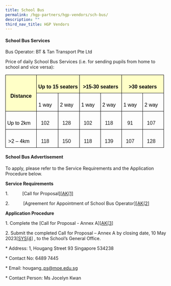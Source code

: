 ```yaml
---
title: School Bus
permalink: /hgp-partners/hgp-vendors/sch-bus/
description: ""
third_nav_title: HGP Vendors
---
```

#### School Bus Services

Bus Operator: BT &amp; Tan Transport Pte Ltd

Price of daily School Bus Services (i.e. for sending pupils from home to school and vice versa):

<style type="text/css">
.tg  {border-collapse:collapse;border-spacing:0;}
.tg td{border-color:black;border-style:solid;border-width:1px;font-family:Arial, sans-serif;font-size:14px;
  overflow:hidden;padding:10px 5px;word-break:normal;}
.tg th{border-color:black;border-style:solid;border-width:1px;font-family:Arial, sans-serif;font-size:14px;
  font-weight:normal;overflow:hidden;padding:10px 5px;word-break:normal;}
.tg .tg-69a3{font-family:Arial, Helvetica, sans-serif !important;font-size:16px;text-align:center;vertical-align:top}
.tg .tg-4q1r{background-color:#ffffc7;font-family:Arial, Helvetica, sans-serif !important;font-size:16px;font-weight:bold;
  text-align:center;vertical-align:middle}
.tg .tg-wjxb{background-color:#ffffc7;font-family:Arial, Helvetica, sans-serif !important;font-size:16px;font-weight:bold;
  text-align:center;vertical-align:top}
.tg .tg-a9q3{font-family:Arial, Helvetica, sans-serif !important;font-size:16px;text-align:center;vertical-align:middle}
</style>
<table class="tg">
<thead>
  <tr>
    <th rowspan="2" class="tg-4q1r">   <br><span style="color:black">Distance</span></th>
    <th colspan="2" class="tg-wjxb">   <br><span style="color:black">Up to 15 seaters</span>   </th>
    <th colspan="2" class="tg-wjxb">   <br><span style="color:black">&gt;15-30 seaters</span>   </th>
    <th colspan="2" class="tg-wjxb">   <br><span style="color:black">&gt;30 seaters</span>   </th>
  </tr>
  <tr>
    <th class="tg-69a3">&nbsp;&nbsp;&nbsp;<br><span style="color:black">1 way</span>&nbsp;&nbsp;&nbsp;</th>
    <th class="tg-69a3">&nbsp;&nbsp;&nbsp;<br><span style="color:black">2 way</span>&nbsp;&nbsp;&nbsp;</th>
    <th class="tg-69a3">&nbsp;&nbsp;&nbsp;<br><span style="color:black">1 way</span>&nbsp;&nbsp;&nbsp;</th>
    <th class="tg-69a3">&nbsp;&nbsp;&nbsp;<br><span style="color:black">2 way</span>&nbsp;&nbsp;&nbsp;</th>
    <th class="tg-69a3">&nbsp;&nbsp;&nbsp;<br><span style="color:black">1 way</span>&nbsp;&nbsp;&nbsp;</th>
    <th class="tg-69a3">&nbsp;&nbsp;&nbsp;<br><span style="color:black">2 way</span>&nbsp;&nbsp;&nbsp;</th>
  </tr>
</thead>
<tbody>
  <tr>
    <td class="tg-69a3">&nbsp;&nbsp;&nbsp;<br><span style="color:black">Up to 2km</span>&nbsp;&nbsp;&nbsp;</td>
    <td class="tg-a9q3">&nbsp;&nbsp;&nbsp;<br>102&nbsp;&nbsp;&nbsp;</td>
    <td class="tg-a9q3">&nbsp;&nbsp;&nbsp;<br>128&nbsp;&nbsp;&nbsp;</td>
    <td class="tg-a9q3">&nbsp;&nbsp;&nbsp;<br>102&nbsp;&nbsp;&nbsp;</td>
    <td class="tg-a9q3">&nbsp;&nbsp;&nbsp;<br>118&nbsp;&nbsp;&nbsp;</td>
    <td class="tg-a9q3">&nbsp;&nbsp;&nbsp;<br>91&nbsp;&nbsp;&nbsp;</td>
    <td class="tg-a9q3">&nbsp;&nbsp;&nbsp;<br><span style="color:black"> </span>107&nbsp;&nbsp;&nbsp;</td>
  </tr>
  <tr>
    <td class="tg-69a3">&nbsp;&nbsp;&nbsp;<br><span style="color:black">&gt;2 – 4km</span>&nbsp;&nbsp;&nbsp;</td>
    <td class="tg-a9q3">&nbsp;&nbsp;&nbsp;<br><span style="color:black"> </span>118&nbsp;&nbsp;&nbsp;</td>
    <td class="tg-a9q3">&nbsp;&nbsp;&nbsp;<br>150&nbsp;&nbsp;&nbsp;</td>
    <td class="tg-a9q3">&nbsp;&nbsp;&nbsp;<br><span style="color:black"> </span>118&nbsp;&nbsp;&nbsp;</td>
    <td class="tg-a9q3">&nbsp;&nbsp;&nbsp;<br>139&nbsp;&nbsp;&nbsp;</td>
    <td class="tg-a9q3">&nbsp;&nbsp;&nbsp;<br><span style="color:black"> </span>107&nbsp;&nbsp;&nbsp;</td>
    <td class="tg-a9q3">&nbsp;&nbsp;&nbsp;<br>128&nbsp;&nbsp;&nbsp;</td>
  </tr>
</tbody>
</table>




#### School Bus Advertisement

To apply, please refer to the Service Requirements and the Application Procedure below.

**Service Requirements**

1.&nbsp;&nbsp;&nbsp;&nbsp;&nbsp;&nbsp;&nbsp;&nbsp;&nbsp;&nbsp; \[Call for Proposal\][\[AK(1\]](#_msocom_1)&nbsp;

2.&nbsp;&nbsp;&nbsp;&nbsp;&nbsp;&nbsp;&nbsp;&nbsp;&nbsp;&nbsp; \[Agreement for Appointment of School Bus Operator\][\[AK(2\]](#_msocom_2)&nbsp;

**Application Procedure**

1\. Complete the \[Call for Proposal - Annex A\][\[AK(3\]](#_msocom_3)&nbsp;

2\. Submit the completed Call for Proposal – Annex A by closing date, 10 May 2023[\[SYS(4\]](#_msocom_4)&nbsp;, to the School’s General Office.

\* Address: 1, Hougang Street 93 Singapore 534238

\* Contact No: 6489 7445

\* Email: hougang\_ps@moe.edu.sg

\* Contact Person: Ms Jocelyn Kwan